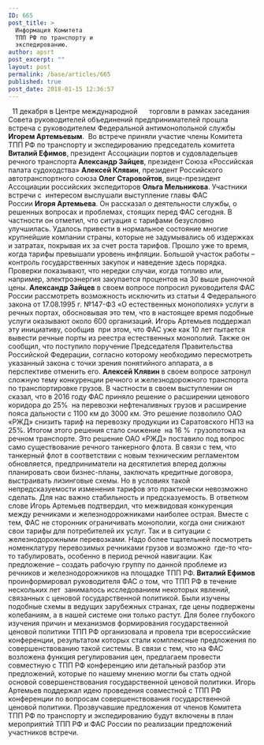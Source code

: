 ```yaml
---
ID: 665
post_title: >
  Информация Комитета
  ТПП РФ по транспорту и
  экспедированию.
author: apsrt
post_excerpt: ""
layout: post
permalink: /base/articles/665
published: true
post_date: 2018-01-15 12:36:57
---
```

&nbsp;
11 декабря в Центре международной      торговли в рамках заседания Совета руководителей объединений предпринимателей прошла встреча с руководителем Федеральной антимонопольной службы <strong>Игорем Артемьевым</strong>.  Во встрече приняли участие члены Комитета ТПП РФ по транспорту и экспедированию председатель комитета <strong>Виталий Ефимов</strong>, президент Ассоциации портов и судовладельцев речного транспорта <strong>Александр Зайцев</strong>, президент Союза «Российская палата судоходства» <strong>Алексей Клявин</strong>, президент Российского автотранспортного союза <strong>Олег Старовойтов</strong>, вице-президент Ассоциации российских экспедиторов <strong>Ольга Мельникова</strong>.
Участники встречи с  интересом выслушали выступление главы ФАС России <strong>Игоря Артемьева</strong>. Он рассказал о деятельности службы, о решенных вопросах и проблемах, стоящих перед ФАС сегодня. В частности он отметил, что ситуация с тарифами безусловно улучшилась. Удалось привести в нормальное состояние многие крупнейшие компании страны, которые не задумывались об издержках и затратах, покрывая их за счет роста тарифов.
Прошло уже то время, когда тарифы превышали уровень инфляции. Большой участок работы – контроль государственных закупок и наведение здесь порядка. Проверки показывают, что нередки случаи, когда топливо или, например, электроэнергия закупается процентов на 30 выше рыночной цены.
<strong>Александр Зайцев</strong> в своем вопросе попросил руководителя ФАС России рассмотреть возможность исключить из статьи 4 Федерального закона от 17.08.1995 г. №147-ФЗ «О естественных монополиях» услуги в речных портах, обосновывая это тем, что в настоящее время подобные услуги оказывают около 600 организаций.
Игорь Артемьев поддержал эту инициативу, сообщив  при этом, что ФАС уже как 10 лет пытается вывести речные порты из реестра естественных монополий. Также он сообщил, что поступило поручение Председателя Правительства Российской Федерации, согласно которому необходимо пересмотреть указанный закона с точки зрения понятийного аппарата, а в перспективе отменить его.
<strong>Алексей Клявин </strong>в своем вопросе затронул сложную тему конкуренции речного и железнодорожного транспорта по транспортировке грузов. В частности в своем выступлении он сказал, что в 2016 году ФАС приняло решение о расширении ценового коридора до 25%  на перевозки нефтеналивных грузов и расширение пояса дальности с 1100 км до 3000 км. Это решение позволило ОАО «РЖД» снизить тариф на перевозку продукции из Саратовского НПЗ на 25%. Итогом этого решения стало снижение  на 16 %  грузопотока на речном транспорте. Это решение ОАО «РЖД» поставило под вопрос само существование речного танкерного флота. В связи с тем, что танкерный флот в соответствии с новым техническим регламентом обновляется, предприниматели на десятилетия вперед должны планировать свои бизнес-планы, заключать кредитные договора, выстраивать лизинговые схемы. Но в условиях такой непредсказуемости изменения тарифов это практически невозможно сделать. Для нас важно стабильность и предсказуемость.
В ответном слове Игорь Артемьев подтвердил, что межвидовая конкуренция между речниками и железнодорожниками наиболее острая. Вместе с тем, ФАС не сторонник ограничивать монополии, когда они снижают свои тарифы для потребителей их услуг. Так и в ситуации с железнодорожными перевозками. Надо более тщательней посмотреть номенклатуру перевозимых речниками грузов и возможно  где-то что-то табулировать, особенно в период речной навигации. Как предложение – создать рабочую группу по данной проблеме из речников и железнодорожников на площадке ТПП РФ.
<strong>Виталий Ефимов </strong>проинформировал руководителя ФАС о том, что ТПП РФ в течение нескольких лет  занималось исследованием некоторых явлений, связанных с ценовой государственной политикой. Были изучены подобные схемы в ведущих зарубежных странах, где цены подвержены колебаниям, а в нашей системе они только растут. Для более глубокого изучения причин и механизмов формирования государственной ценовой политики ТПП РФ организовала и провела три всероссийские конференции, результатом которых стали комплексные предложения по совершенствованию такой системы.
В связи с тем, что на ФАС возложена функция регулирования цен, предлагаем провести совместную с ТПП РФ конференцию или детальный разбор эти предложений, которые по нашему мнению могли бы стать одной основой совершенствования государственной ценовой политики.
Игорь Артемьев поддержал идею проведения совместной с ТПП РФ конференции по вопросам совершенствования государственной ценовой политики.
Прозвучавшие предложения от членов Комитета ТПП РФ по транспорту и экспедированию будут включены в план мероприятий ТПП РФ и ФАС России по реализации предложений участников встречи.
&nbsp;